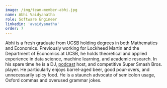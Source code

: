 ```yaml
---
image: /img/team-member-abhi.jpg
name: Abhi Vaidyanatha
role: Software Engineer
linkedin: 'avaidyanatha'
order: 7
---
```


Abhi is a fresh graduate from UCSB holding degrees in both Mathematics and Economics. Previously working for Lockheed Martin and the Department of Economics at UCSB, he holds theoretical and applied experience in data science, machine learning, and academic research. In his spare time he is a DJ, [podcast](https://beyondthemetagame.transistor.fm) host, and competitive Super Smash Bros. player. He particularly enjoys barrel-aged beer, good pour-overs, and unnecessarily spicy food. He is a staunch advocate of semicolon usage, Oxford commas and overused grammar jokes.
